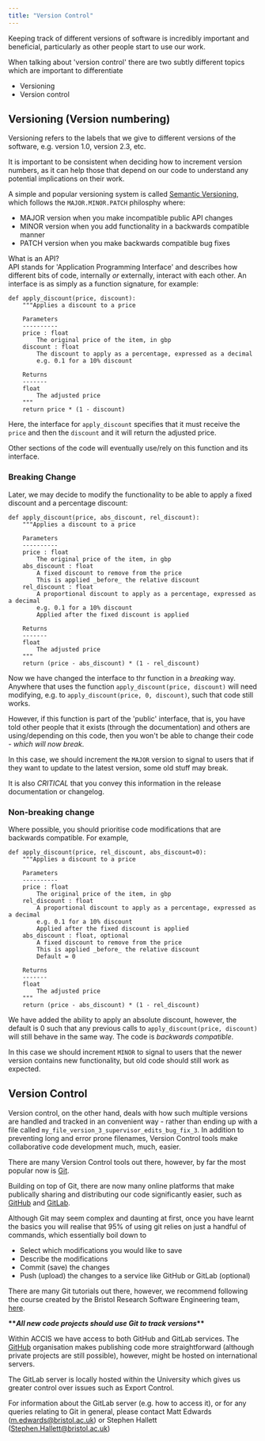 ```yaml
---
title: "Version Control"
---
```


Keeping track of different versions of software is incredibly important and 
beneficial, particularly as other people start to use our work. 

When talking about 'version control' there are two subtly different topics 
which are important to differentiate

* Versioning
* Version control

## Versioning (Version numbering)
Versioning refers to the labels that we give to different versions of the 
software, e.g. version 1.0, version 2.3, etc.

It is important to be consistent when deciding how to increment version numbers,
as it can help those that depend on our code to understand any potential 
implications on their work. 

A simple and popular versioning system is called 
[Semantic Versioning](https://semver.org/), which follows the 
`MAJOR.MINOR.PATCH` philosphy where:

* MAJOR version when you make incompatible public API changes
* MINOR version when you add functionality in a backwards compatible manner
* PATCH version when you make backwards compatible bug fixes

What is an API?  
API stands for 'Application Programming Interface' and describes how different
bits of code, internally _or_ externally, interact with each other. 
An interface is as simply as a function signature, for example:

    def apply_discount(price, discount):
        """Applies a discount to a price

        Parameters
        ----------
        price : float
            The original price of the item, in gbp
        discount : float
            The discount to apply as a percentage, expressed as a decimal
            e.g. 0.1 for a 10% discount

        Returns
        -------
        float
            The adjusted price
        """
        return price * (1 - discount)

Here, the interface for `apply_discount` specifies that it must receive the 
`price` and then the `discount` and it will return the adjusted price. 

Other sections of the code will eventually use/rely on this function and its
interface. 

### Breaking Change 

Later, we may decide to modify the functionality to be able to apply a fixed
discount and a percentage discount:

    def apply_discount(price, abs_discount, rel_discount):
        """Applies a discount to a price

        Parameters
        ----------
        price : float
            The original price of the item, in gbp
        abs_discount : float
            A fixed discount to remove from the price
            This is applied _before_ the relative discount
        rel_discount : float
            A proportional discount to apply as a percentage, expressed as a decimal
            e.g. 0.1 for a 10% discount
            Applied after the fixed discount is applied

        Returns
        -------
        float
            The adjusted price
        """
        return (price - abs_discount) * (1 - rel_discount)

Now we have changed the interface to thr function in a _breaking_ way. Anywhere
that uses the function `apply_discount(price, discount)` will need modifying, 
e.g. to `apply_discount(price, 0, discount)`, such that code still works. 

However, if this function is part of the 'public' interface, that is, you have
told other people that it exists (through the documentation) and others are 
using/depending on this code, then you won't be able to change their code - 
_which will now break_.

In this case, we should increment the `MAJOR` version to signal to users that
if they want to update to the latest version, some old stuff may break.

It is also *_CRITICAL_* that you convey this information in the release 
documentation or changelog. 

### Non-breaking change
Where possible, you should prioritise code modifications that are backwards 
compatible. For example, 

    def apply_discount(price, rel_discount, abs_discount=0):
        """Applies a discount to a price

        Parameters
        ----------
        price : float
            The original price of the item, in gbp
        rel_discount : float
            A proportional discount to apply as a percentage, expressed as a decimal
            e.g. 0.1 for a 10% discount
            Applied after the fixed discount is applied
        abs_discount : float, optional
            A fixed discount to remove from the price
            This is applied _before_ the relative discount
            Default = 0

        Returns
        -------
        float
            The adjusted price
        """
        return (price - abs_discount) * (1 - rel_discount)

We have added the ability to apply an absolute discount, however, the default
is 0 such that any previous calls to `apply_discount(price, discount)` will
still behave in the same way. The code is _backwards compatible_. 

In this case we should increment `MINOR` to signal to users that the newer 
version contains new functionality, but old code should still work as expected. 


## Version Control
Version control, on the other hand, deals with how such multiple versions are 
handled and tracked in an convenient way - rather than ending up with a file 
called `my_file_version_3_supervisor_edits_bug_fix_3`. 
In addition to preventing long and error prone filenames, Version Control 
tools make collaborative code development much, much, easier.

There are many Version Control tools out there, however, by far the most 
popular now is [Git](https://git-scm.com/about). 

Building on top of Git, there are now many online platforms that make publically
sharing and distributing our code significantly easier, such as 
[GitHub](https://github.com/) and [GitLab](https://about.gitlab.com/).

Although Git may seem complex and daunting at first, once you have learnt the
basics you will realise that 95\% of using git relies on just a handful of 
commands, which essentially boil down to
* Select which modifications you would like to save
* Describe the modifications
* Commit (save) the changes
* Push (upload) the changes to a service like GitHub or GitLab (optional)

There are many Git tutorials out there, however, we recommend following the 
course created by the Bristol Research Software Engineering team, 
[here](https://chryswoods.com/introducing_git/).

**\*\*_All new code projects should use Git to track versions_\*\***

Within ACCIS we have access to both GitHub and GitLab services. 
The [GitHub](https://github.com/ACCIS) organisation makes publishing code more
straightforward (although private projects are still possible), however, might 
be hosted on international servers. 

The GitLab server is locally hosted within the University which gives us 
greater control over issues such as Export Control. 

For information about the GitLab server (e.g. how to access it), or for any
queries relating to Git in general, please contact 
Matt Edwards ([m.edwards@bristol.ac.uk](mailto:m.edwards@bristol.ac.uk))
or
Stephen Hallett ([Stephen.Hallett@bristol.ac.uk](mailto:Stephen.Hallett@bristol.ac.uk))













